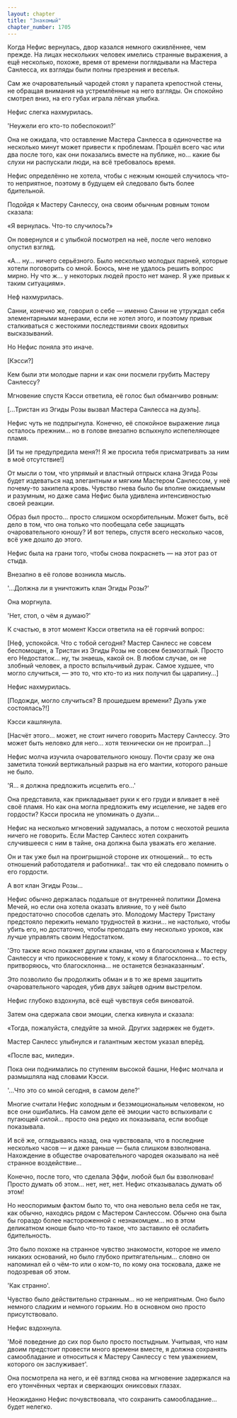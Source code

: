 ```yaml
---
layout: chapter
title: "Знакомый"
chapter_number: 1705
---
```




Когда Нефис вернулась, двор казался немного оживлённее, чем прежде. На лицах нескольких человек имелись странные выражения, а ещё несколько, похоже, время от времени поглядывали на Мастера Санлесса, их взгляды были полны презрения и веселья.

Сам же очаровательный чародей стоял у парапета крепостной стены, не обращая внимания на устремлённые на него взгляды. Он спокойно смотрел вниз, на его губах играла лёгкая улыбка.

Нефис слегка нахмурилась.

'Неужели его кто-то побеспокоил?'

Она не ожидала, что оставление Мастера Санлесса в одиночестве на несколько минут может привести к проблемам. Прошёл всего час или два после того, как они показались вместе на публике, но... какие бы слухи ни распускали люди, на всё требовалось время.

Нефис определённо не хотела, чтобы с нежным юношей случилось что-то неприятное, поэтому в будущем ей следовало быть более бдительной.

Подойдя к Мастеру Санлессу, она своим обычным ровным тоном сказала:

«Я вернулась. Что-то случилось?»

Он повернулся и с улыбкой посмотрел на неё, после чего неловко опустил взгляд.

«А... ну... ничего серьёзного. Было несколько молодых парней, которые хотели поговорить со мной. Боюсь, мне не удалось решить вопрос мирно. Ну что ж... у некоторых людей просто нет манер. Я уже привык к таким ситуациям».

Неф нахмурилась.

Санни, конечно же, говорил о себе — именно Санни не утруждал себя элементарными манерами, если не хотел этого, и поэтому привык сталкиваться с жестокими последствиями своих ядовитых высказываний.

Но Нефис поняла это иначе.

[Кэсси?]

Кем были эти молодые парни и как они посмели грубить Мастеру Санлессу?

Мгновение спустя Кэсси ответила, её голос был обманчиво ровным:

[...Тристан из Эгиды Розы вызвал Мастера Санлесса на дуэль].

Нефис чуть не подпрыгнула. Конечно, её спокойное выражение лица осталось прежним... но в голове внезапно вспыхнуло испепеляющее пламя.

[И ты не предупредила меня?! Я же просила тебя присматривать за ним в моё отсутствие!]

От мысли о том, что упрямый и властный отпрыск клана Эгида Розы будет издеваться над элегантным и мягким Мастером Санлессом, у неё почему-то закипела кровь. Чувство гнева было бы вполне ожидаемым и разумным, но даже сама Нефис была удивлена интенсивностью своей реакции.

Образ был просто... просто слишком оскорбительным. Может быть, всё дело в том, что она только что пообещала себе защищать очаровательного юношу? И вот теперь, спустя всего несколько часов, всё уже дошло до этого.

Нефис была на грани того, чтобы снова покраснеть — на этот раз от стыда.

Внезапно в её голове возникла мысль.

'...Должна ли я уничтожить клан Эгиды Розы?'

Она моргнула.

'Нет, стоп, о чём я думаю?'

К счастью, в этот момент Кэсси ответила на её горячий вопрос:

[Неф, успокойся. Что с тобой сегодня? Мастер Санлесс не совсем беспомощен, а Тристан из Эгиды Розы не совсем безмозглый. Просто его Недостаток... ну, ты знаешь, какой он. В любом случае, он не злобный человек, а просто вспыльчивый дурак. Самое худшее, что могло случиться, — это то, что кто-то из них получил бы царапину...]

Нефис нахмурилась.

[Подожди, могло случиться? В прошедшем времени? Дуэль уже состоялась?!]

Кэсси кашлянула.

[Насчёт этого... может, не стоит ничего говорить Мастеру Санлессу. Это может быть неловко для него... хотя технически он не проиграл...]

Нефис молча изучила очаровательного юношу. Почти сразу же она заметила тонкий вертикальный разрыв на его мантии, которого раньше не было.

'Я... я должна предложить исцелить его...'

Она представила, как прикладывает руки к его груди и вливает в неё своё пламя. Но как она могла предложить ему исцеление, не задев его гордости? Кэсси просила не упоминать о дуэли...

Нефис на несколько мгновений задумалась, а потом с неохотой решила ничего не говорить. Если Мастер Санлесс хотел сохранить случившееся с ним в тайне, она должна была уважать его желание.

Он и так уже был на проигрышной стороне их отношений... то есть отношений работодателя и работника!.. так что ей следовало помнить о его гордости.

А вот клан Эгиды Розы...

Нефис обычно держалась подальше от внутренней политики Домена Мечей, но если она хотела оказать влияние, то у неё было предостаточно способов сделать это. Молодому Мастеру Тристану предстояло пережить немало трудностей в жизни... не настолько, чтобы убить его, но достаточно, чтобы преподать ему несколько уроков, как лучше управлять своим Недостатком.

'Это также ясно покажет другим кланам, что я благосклонна к Мастеру Санлессу и что прикосновение к тому, к кому я благосклонна... то есть, притворяюсь, что благосклонна... не останется безнаказанным'.

Это позволило бы продолжить обман и в то же время защитить очаровательного чародея, убив двух зайцев одним выстрелом.

Нефис глубоко вздохнула, всё ещё чувствуя себя виноватой.

Затем она сдержала свои эмоции, слегка кивнула и сказала:

«Тогда, пожалуйста, следуйте за мной. Других задержек не будет».

Мастер Санлесс улыбнулся и галантным жестом указал вперёд.

«После вас, миледи».

Пока они поднимались по ступеням высокой башни, Нефис молчала и размышляла над словами Кэсси.

'...Что это со мной сегодня, в самом деле?'

Многие считали Нефис холодным и безэмоциональным человеком, но все они ошибались. На самом деле её эмоции часто вспыхивали с пугающей силой... просто она редко их показывала, если вообще показывала.

И всё же, оглядываясь назад, она чувствовала, что в последние несколько часов — и даже раньше — была слишком взволнована. Нахождение в обществе очаровательного чародея оказывало на неё странное воздействие...

Конечно, после того, что сделала Эффи, любой был бы взволнован! Просто думать об этом... нет, нет, нет. Нефис отказывалась думать об этом!

Но неоспоримым фактом было то, что она невольно вела себя не так, как обычно, находясь рядом с Мастером Санлессом. Обычно она была бы гораздо более настороженной с незнакомцем... но в этом деликатном юноше было что-то такое, что заставило её ослабить бдительность.

Это было похоже на странное чувство знакомости, которое не имело никаких оснований, но было глубоко притягательным... словно он напоминал ей о чём-то или о ком-то, по кому она тосковала, даже не подозревая об этом.

'Как странно'.

Чувство было действительно странным... но не неприятным. Оно было немного сладким и немного горьким. Но в основном оно просто присутствовало.

Нефис вздохнула.

'Моё поведение до сих пор было просто постыдным. Учитывая, что нам двоим предстоит провести много времени вместе, я должна сохранять самообладание и относиться к Мастеру Санлессу с тем уважением, которого он заслуживает'.

Она посмотрела на него, и её взгляд снова на мгновение задержался на его утончённых чертах и сверкающих ониксовых глазах.

Неожиданно Нефис почувствовала, что сохранить самообладание... будет нелегко.


